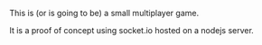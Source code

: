 This is (or is going to be) a small multiplayer game.

It is a proof of concept using socket.io hosted on a nodejs server.
